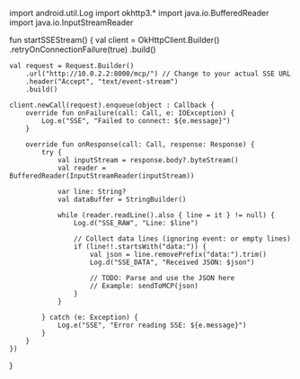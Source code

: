 import android.util.Log
import okhttp3.*
import java.io.BufferedReader
import java.io.InputStreamReader

fun startSSEStream() {
    val client = OkHttpClient.Builder()
        .retryOnConnectionFailure(true)
        .build()

    val request = Request.Builder()
        .url("http://10.0.2.2:8000/mcp/") // Change to your actual SSE URL
        .header("Accept", "text/event-stream")
        .build()

    client.newCall(request).enqueue(object : Callback {
        override fun onFailure(call: Call, e: IOException) {
            Log.e("SSE", "Failed to connect: ${e.message}")
        }

        override fun onResponse(call: Call, response: Response) {
            try {
                val inputStream = response.body?.byteStream()
                val reader = BufferedReader(InputStreamReader(inputStream))

                var line: String?
                val dataBuffer = StringBuilder()

                while (reader.readLine().also { line = it } != null) {
                    Log.d("SSE_RAW", "Line: $line")

                    // Collect data lines (ignoring event: or empty lines)
                    if (line!!.startsWith("data:")) {
                        val json = line.removePrefix("data:").trim()
                        Log.d("SSE_DATA", "Received JSON: $json")

                        // TODO: Parse and use the JSON here
                        // Example: sendToMCP(json)
                    }
                }

            } catch (e: Exception) {
                Log.e("SSE", "Error reading SSE: ${e.message}")
            }
        }
    })
}